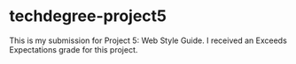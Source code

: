 # techdegree-project5

This is my submission for Project 5: Web Style Guide. I received an Exceeds Expectations grade for this project.
